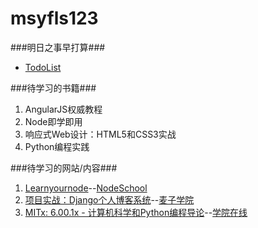 msyfls123
===

###明日之事早打算###

- [TodoList](TodoList)

###待学习的书籍###
1. AngularJS权威教程
2. Node即学即用
3. 响应式Web设计：HTML5和CSS3实战
4. Python编程实践

###待学习的网站/内容###
1. [Learnyournode](https://github.com/workshopper/learnyounode)--[NodeSchool](http://nodeschool.io/)
2. [项目实战：Django个人博客系统](http://www.maiziedu.com/course/others/309-6051/)--[麦子学院](www.maiziedu.com/)
3. [MITx: 6.00.1x - 计算机科学和Python编程导论](http://www.xuetangx.com/courses/course-v1:MITx+6_00_1x+2015_T1/info)--[学院在线](http://www.xuetangx.com/)
